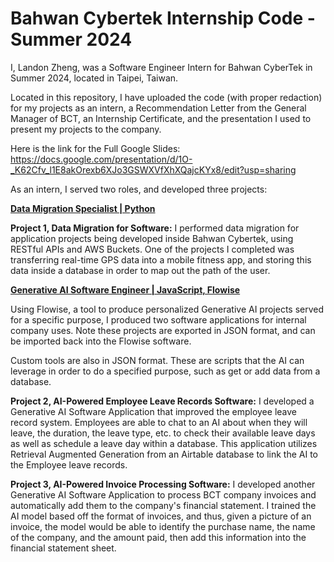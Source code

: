 # Bahwan Cybertek Internship Code - Summer 2024

I, Landon Zheng, was a Software Engineer Intern for Bahwan CyberTek in Summer 2024, located in Taipei, Taiwan.

Located in this repository, I have uploaded the code (with proper redaction) for my projects as an intern, a Recommendation Letter from the General Manager of BCT, an Internship Certificate, and the presentation I used to present my projects to the company.

Here is the link for the Full Google Slides: https://docs.google.com/presentation/d/1O-_K62Cfv_l1E8akOrexb6XJo3GSWXVfXhXQajcKYx8/edit?usp=sharing

As an intern, I served two roles, and developed three projects:

<u>**Data Migration Specialist | Python**</u>

**Project 1, Data Migration for Software:**  I performed data migration for application projects being developed inside Bahwan Cybertek, using RESTful APIs and AWS Buckets. One of the projects I completed was transferring real-time GPS data into a mobile fitness app, and storing this data inside a database in order to map out the path of the user.

<u>**Generative AI Software Engineer | JavaScript, Flowise**</u>

Using Flowise, a tool to produce personalized Generative AI projects served for a specific purpose, I produced two software applications for internal company uses. Note these projects are exported in JSON format, and can be imported back into the Flowise software.

Custom tools are also in JSON format. These are scripts that the AI can leverage in order to do a specified purpose, such as get or add data from a database.

**Project 2, AI-Powered Employee Leave Records Software:** I developed a Generative AI Software Application that improved the employee leave record system. Employees are able to chat to an AI about when they will leave, the duration, the leave type, etc. to check their available leave days as well as schedule a leave day within a database. This application utilizes Retrieval Augmented Generation from an Airtable database to link the AI to the Employee leave records.

**Project 3, AI-Powered Invoice Processing Software:** I developed another Generative AI Software Application to process BCT company invoices and automatically add them to the company's financial statement. I trained the AI model based off the format of invoices, and thus, given a picture of an invoice, the model would be able to identify the purchase name, the name of the company, and the amount paid, then add this information into the financial statement sheet.
